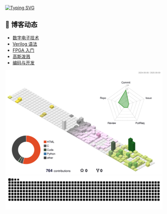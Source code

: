 [![Typing SVG](https://readme-typing-svg.demolab.com?font=Ma+Shan+Zheng&size=40&duration=2998&pause=1000&color=47A042&center=true&vCenter=true&repeat=false&width=800&lines=%E8%BD%BB%E6%9D%BE%E5%8D%B3%E5%8D%95%E7%BA%AF%EF%BC%8C%E9%80%9F%E6%88%90%E5%8D%B3%E7%B2%BE%E5%87%86)](https://git.io/typing-svg)

## 📕 博客动态
<!-- BLOG-POST-LIST:START -->
- [数字电子技术](https://hatrix.site/posts/%E6%95%B0%E5%AD%97%E7%94%B5%E5%AD%90%E6%8A%80%E6%9C%AF/)
- [Verilog 语法](https://hatrix.site/posts/Verilog%E8%AF%AD%E6%B3%95/)
- [FPGA 入门](https://hatrix.site/posts/FPGA%E5%85%A5%E9%97%A8/)
- [高斯泼溅](https://hatrix.site/posts/%E9%AB%98%E6%96%AF%E6%B3%BC%E6%BA%85/)
- [编码与开发](https://hatrix.site/posts/%E7%BC%96%E7%A0%81%E4%B8%8E%E5%BC%80%E5%8F%91/)
<!-- BLOG-POST-LIST:END -->

![](profile-3d-contrib/profile-season-animate.svg)
<picture>
  <source media="(prefers-color-scheme: dark)" srcset="https://raw.githubusercontent.com/SparkyXXX/SparkyXXX/output/github-contribution-grid-snake-dark.svg">
  <source media="(prefers-color-scheme: light)" srcset="https://raw.githubusercontent.com/SparkyXXX/SparkyXXX/output/github-contribution-grid-snake.svg">
  <img alt="github contribution grid snake animation" src="https://raw.githubusercontent.com/Peter-JXL/Peter-JXL/output/github-contribution-grid-snake.svg">
</picture>
